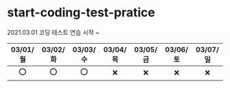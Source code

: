 # start-coding-test-pratice
2021.03.01 코딩 테스트 연습 시작 ~ 

|03/01/월|03/02/화|03/03/수|03/04/목|03/05/금|03/06/토|03/07/일|
|:---:|:---:|:---:|:---:|:---:|:---:|:---:|
|⭕|⭕|⭕|❌|❌|❌|❌|
